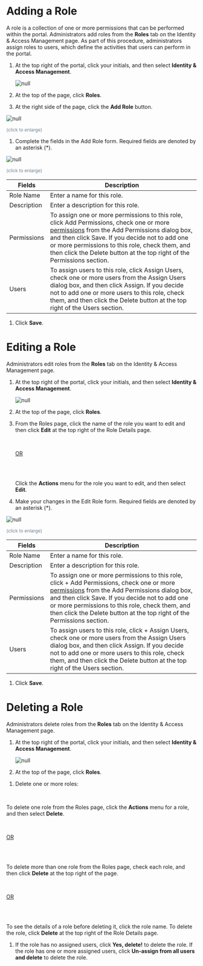 # Adding a Role

A role is a collection of one or more permissions that can be performed within the portal. Administrators add roles from the **Roles** tab on the Identity & Access Management page. As part of this procedure, administrators assign roles to users, which define the activities that users can perform in the portal.

1. At the top right of the portal, click your initials, and then select **Identity & Access Management**.

    ![null](<../../../resources/images/Selecting the Identity and Access Management Page.png>)

2. At the top of the page, click **Roles**. 
3. At the right side of the page, click the **Add Role** button.

<!-- -->

![null](<../../../resources/images/Add Role Button.png>)

<span style="color: #708090; font-size: 9pt;">(click to enlarge)</span>

1. Complete the fields in the Add Role form. Required fields are denoted by an asterisk (\*).

<!-- -->

![null](<../../../resources/images/Add Role Form.png>)

<span style="color: #708090; font-size: 9pt;">(click to enlarge)</span>

| **Fields**                                                                                                                                                                                                                                                                                                                                                                    | **Description**                                                                                                                                                                                                                                                                                                                                                               |
| ----------------------------------------------------------------------------------------------------------------------------------------------------------------------------------------------------------------------------------------------------------------------------------------------------------------------------------------------------------------------------- | ----------------------------------------------------------------------------------------------------------------------------------------------------------------------------------------------------------------------------------------------------------------------------------------------------------------------------------------------------------------------------- |
| Role Name                                                                                                                                                                                                                                                                                                                                                                     | Enter a name for this role.                                                                                                                                                                                                                                                                                                                                                   |
| Description                                                                                                                                                                                                                                                                                                                                                                   | Enter a description for this role.                                                                                                                                                                                                                                                                                                                                            |
| Permissions                                                                                                                                                                                                                                                                                                                                                                   | To assign one or more permissions to this role, click Add Permissions, check one or more [permissions](<../Permissions That Can Be Assigned to Roles.htm>) from the Add Permissions dialog box, and then click Save. If you decide not to add one or more permissions to this role, check them, and then click the Delete button at the top right of the Permissions section. |
| Users                                                                                                                                                                                                                                                                                                                                                                         | To assign users to this role, click Assign Users, check one or more users from the Assign Users dialog box, and then click Assign. If you decide not to add one or more users to this role, check them, and then click the Delete button at the top right of the Users section.                                                                                               |

1. Click **Save**.


<!--?xml version="1.0" encoding="utf-8"?-->

<link href="../../../resources/TableStyles/Rows.css" rel="stylesheet" madcap:stylesheettype="table">

# Editing a Role

Administrators edit roles from the **Roles** tab on the Identity & Access Management page.

1. At the top right of the portal, click your initials, and then select **Identity & Access Management**.

    ![null](<../../../resources/images/Selecting the Identity and Access Management Page.png>)

2. At the top of the page, click **Roles**.
3. From the Roles page, click the name of the role you want to edit and then click **Edit** at the top right of the Role Details page.<br>

    <br>

    <u>OR</u>

    <br>

    <br>

    Click the **Actions** menu for the role you want to edit, and then select **Edit**.<br>

4. Make your changes in the Edit Role form. Required fields are denoted by an asterisk (\*).

<!-- -->

![null](<../../../resources/images/Role Details - Edit.png>)

<span style="color: #708090; font-size: 9pt;">(click to enlarge)</span>

| **Fields**                                                                                                                                                                                                                                                                                                                                                                      | **Description**                                                                                                                                                                                                                                                                                                                                                                 |
| ------------------------------------------------------------------------------------------------------------------------------------------------------------------------------------------------------------------------------------------------------------------------------------------------------------------------------------------------------------------------------- | ------------------------------------------------------------------------------------------------------------------------------------------------------------------------------------------------------------------------------------------------------------------------------------------------------------------------------------------------------------------------------- |
| Role Name                                                                                                                                                                                                                                                                                                                                                                       | Enter a name for this role.                                                                                                                                                                                                                                                                                                                                                     |
| Description                                                                                                                                                                                                                                                                                                                                                                     | Enter a description for this role.                                                                                                                                                                                                                                                                                                                                              |
| Permissions                                                                                                                                                                                                                                                                                                                                                                     | To assign one or more permissions to this role, click + Add Permissions, check one or more [permissions](<../Permissions That Can Be Assigned to Roles.htm>) from the Add Permissions dialog box, and then click Save. If you decide not to add one or more permissions to this role, check them, and then click the Delete button at the top right of the Permissions section. |
| Users                                                                                                                                                                                                                                                                                                                                                                           | To assign users to this role, click + Assign Users, check one or more users from the Assign Users dialog box, and then click Assign. If you decide not to add one or more users to this role, check them, and then click the Delete button at the top right of the Users section.                                                                                               |

1. Click **Save**.

<!-- -->



<!-- -->

<!--?xml version="1.0" encoding="utf-8"?-->

# Deleting a Role

Administrators delete roles from the **Roles** tab on the Identity & Access Management page.

1. At the top right of the portal, click your initials, and then select **Identity & Access Management**.

    ![null](<../../../resources/images/Selecting the Identity and Access Management Page.png>)

2. At the top of the page, click **Roles**.

<!-- -->

1. Delete one or more roles:<br>

<br>

To delete one role from the Roles page, click the **Actions** menu for a role, and then select **Delete**. <br>

<br>

<u>OR</u>

<br>

<br>

To delete more than one role from the Roles page, check each role, and then click **Delete** at the top right of the page.<br>

<br>

<u>OR</u>

<br>

<br>

To see the details of a role before deleting it, click the role name. To delete the role, click **Delete** at the top right of the Role Details page.

<!-- -->

1. If the role has no assigned users, click **Yes, delete!** to delete the role. If the role has one or more assigned users, click **Un-assign from all users and delete** to delete the role.

<!-- -->

